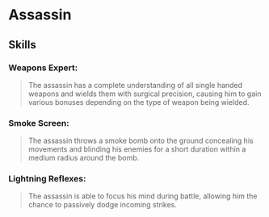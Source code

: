 Assassin
========

Skills
------

### Weapons Expert:
> The assassin has a complete understanding of all single handed weapons and wields them with surgical precision, causing him to gain various bonuses depending on the type of weapon being wielded.

### Smoke Screen: 
> The assassin throws a smoke bomb onto the ground concealing his movements and blinding his enemies for a short duration within a medium radius around the bomb.

### Lightning Reflexes:
> The assassin is able to focus his mind during battle, allowing him the chance to passively dodge incoming strikes.